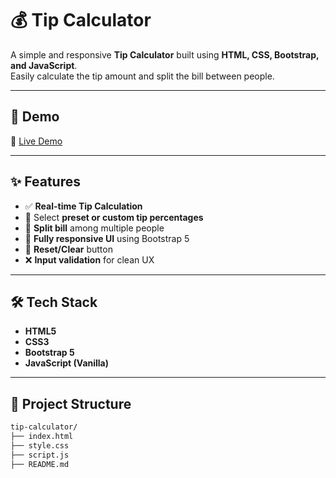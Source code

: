 # 💰 Tip Calculator

A simple and responsive **Tip Calculator** built using **HTML, CSS, Bootstrap, and JavaScript**.  
Easily calculate the tip amount and split the bill between people.

---

## 🚀 Demo

🔗 [Live Demo](https://coding-smit.github.io/Age-Calculator/) &nbsp; 

---
## ✨ Features

- ✅ **Real-time Tip Calculation**
- 💸 Select **preset or custom tip percentages**
- 👥 **Split bill** among multiple people
- 📱 **Fully responsive UI** using Bootstrap 5
- 🧼 **Reset/Clear** button
- ❌ **Input validation** for clean UX

---

## 🛠️ Tech Stack

- **HTML5**
- **CSS3**
- **Bootstrap 5**
- **JavaScript (Vanilla)**

---

## 📂 Project Structure

```bash
tip-calculator/
├── index.html
├── style.css
├── script.js
├── README.md
